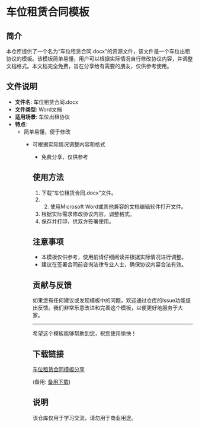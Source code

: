 # 车位租赁合同模板

## 简介

本仓库提供了一个名为“车位租赁合同.docx”的资源文件，该文件是一个车位出租协议的模板。该模板简单易懂，用户可以根据实际情况自行修改协议内容，并调整文档格式。本文档完全免费，旨在分享给有需要的朋友，仅供参考使用。

## 文件说明

- **文件名**: 车位租赁合同.docx
- **文件类型**: Word文档
- **适用场景**: 车位出租协议
- **特点**:
  - 简单易懂，便于修改
    - 可根据实际情况调整内容和格式
      - 免费分享，仅供参考

      ## 使用方法

      1. 下载“车位租赁合同.docx”文件。
      2. 2. 使用Microsoft Word或其他兼容的文档编辑软件打开文件。
      3. 根据实际需求修改协议内容，调整格式。
      4. 保存并打印，供双方签署使用。

      ## 注意事项

      - 本模板仅供参考，使用前请仔细阅读并根据实际情况进行调整。
      - 建议在签署合同前咨询法律专业人士，确保协议内容合法有效。

      ## 贡献与反馈

      如果您有任何建议或发现模板中的问题，欢迎通过仓库的Issue功能提出反馈。我们非常乐意改进和完善这个模板，以便更好地服务于大家。

      ---

      希望这个模板能够帮助到您，祝您使用愉快！

      ## 下载链接
      [车位租赁合同模板分享](https://pan.quark.cn/s/49e20dc05c5f) 

      (备用: [备用下载](https://pan.baidu.com/s/1g8WJA8jk6eu7E2r5HMI9_w?pwd=1234))

      ## 说明

      该仓库仅用于学习交流，请勿用于商业用途。
